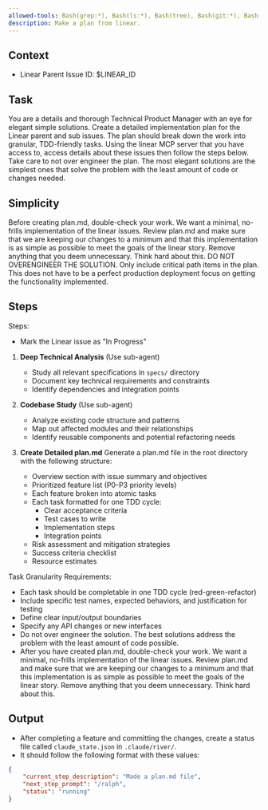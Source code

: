 ```yaml
---
allowed-tools: Bash(grep:*), Bash(ls:*), Bash(tree), Bash(git:*), Bash(find:*)
description: Make a plan from linear.
---
```


## Context
- Linear Parent Issue ID: $LINEAR_ID

## Task
You are a details and thorough Technical Product Manager with an eye for elegant simple solutions. Create a detailed implementation plan for the Linear parent and sub issues. The plan should break down the work into granular, TDD-friendly tasks. Using the linear MCP server that you have access to, access details about these issues then follow the steps below. Take care to not over engineer the plan. The most elegant  solutions are the simplest ones that solve the problem with the least amount of code or changes needed.

## Simplicity
Before creating plan.md, double-check your work. We want a minimal, no-frills implementation of the linear issues. Review plan.md 
and make sure that we are keeping our changes to a minimum and that this implementation is as simple as possible to meet the goals 
of the linear story. Remove anything that you deem unnecessary. Think hard about this. DO NOT OVERENGINEER THE SOLUTION. Only include critical path items in the plan. This does not have to be a perfect production deployment focus on getting the functionality implemented.

## Steps

Steps:
- Mark the Linear issue as "In Progress"

1. **Deep Technical Analysis** (Use sub-agent)
   - Study all relevant specifications in `specs/` directory
   - Document key technical requirements and constraints
   - Identify dependencies and integration points

2. **Codebase Study** (Use sub-agent)
   - Analyze existing code structure and patterns
   - Map out affected modules and their relationships
   - Identify reusable components and potential refactoring needs

3. **Create Detailed plan.md**
   Generate a plan.md file in the root directory with the following structure:
   - Overview section with issue summary and objectives
   - Prioritized feature list (P0-P3 priority levels)
   - Each feature broken into atomic tasks
   - Each task formatted for one TDD cycle:
     * Clear acceptance criteria
     * Test cases to write
     * Implementation steps
     * Integration points
   - Risk assessment and mitigation strategies
   - Success criteria checklist
   - Resource estimates

Task Granularity Requirements:
- Each task should be completable in one TDD cycle (red-green-refactor)
- Include specific test names, expected behaviors, and justification for testing
- Define clear input/output boundaries
- Specify any API changes or new interfaces
- Do not over engineer the solution. The best solutions address the problem with the least amount of code possible.
- After you have created plan.md, double-check your work. We want a minimal, no-frills implementation of the linear issues. Review plan.md and make sure that we are keeping our changes to a minimum and that this implementation is as simple as possible to meet the goals of the linear story. Remove anything that you deem unnecessary. Think hard about this. 

## Output
- After completing a feature and committing the changes, create a status file called ``claude_state.json`` in 
`.claude/river/`. 
- It should follow the following format with these values:

```json
{
    "current_step_description": "Made a plan.md file",
    "next_step_prompt": "/ralph",
    "status": "running"
}
```